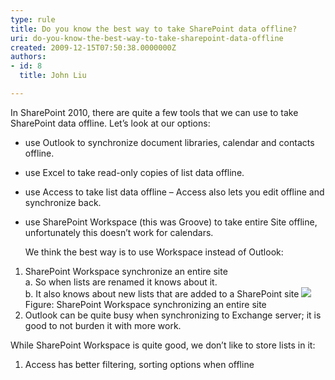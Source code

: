 ```yaml
---
type: rule
title: Do you know the best way to take SharePoint data offline?
uri: do-you-know-the-best-way-to-take-sharepoint-data-offline
created: 2009-12-15T07:50:38.0000000Z
authors:
- id: 8
  title: John Liu

---
```


 In SharePoint 2010, there are quite a few tools that we can use to take SharePoint data offline. Let’s look at our options:

- use Outlook to synchronize document libraries, calendar and contacts offline.
- use Excel to take read-only copies of list data offline.
- use Access to take list data offline – Access also lets you edit offline and synchronize back.
- use SharePoint Workspace (this was Groove) to take entire Site offline, unfortunately this doesn’t work for calendars.

  We think the best way is to use Workspace instead of Outlook:

1. SharePoint Workspace synchronize an entire site
<br>    a. So when lists are renamed it knows about it.
<br>    b. It also knows about new lists that are added to a SharePoint site ![](/Standards/SoftwareDevelopment/RulesToBetterSharePoint/PublishingImages/Synchronize.jpg)Figure: SharePoint Workspace synchronizing an entire site
2. Outlook can be quite busy when synchronizing to Exchange server; it is good to not burden it with more work.

 While SharePoint Workspace is quite good, we don’t like to store lists in it:

1. Access has better filtering, sorting options when offline


